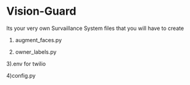 # Vision-Guard
Its your very own Survaillance System
files that you will have to create
1) augment_faces.py
   
2) owner_labels.py
   
3).env for twilio

4)config.py
